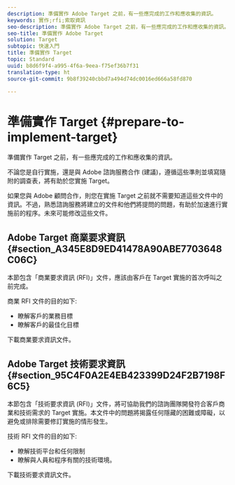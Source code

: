 ```yaml
---
description: 準備實作 Adobe Target 之前，有一些應完成的工作和應收集的資訊。
keywords: 實作;rfi;索取資訊
seo-description: 準備實作 Adobe Target 之前，有一些應完成的工作和應收集的資訊。
seo-title: 準備實作 Adobe Target
solution: Target
subtopic: 快速入門
title: 準備實作 Target
topic: Standard
uuid: b8d6f9f4-a995-4f6a-9eea-f75ef36b7f31
translation-type: ht
source-git-commit: 9b8f39240cbbd7a494d74dc0016ed666a58fd870

---
```



# 準備實作 Target {#prepare-to-implement-target}

準備實作 Target 之前，有一些應完成的工作和應收集的資訊。

不論您是自行實施，還是與 Adobe 諮詢服務合作 (建議)，遵循這些準則並填寫隨附的調查表，將有助於您實施 Target。

如果您與 Adobe 顧問合作，則您在實施 Target 之前就不需要知道這些文件中的資訊。不過，熟悉諮詢服務將建立的文件和他們將提問的問題，有助於加速進行實施前的程序。未來可能修改這些文件。

## Adobe Target 商業要求資訊 {#section_A345E8D9ED41478A90ABE7703648C06C}

本節包含「商業要求資訊 (RFI)」文件，應該由客戶在 Target 實施的首次呼叫之前完成。

商業 RFI 文件的目的如下:

* 瞭解客戶的業務目標
* 瞭解客戶的最佳化目標

下載[](/help/assets/business-rfi.docx)商業要求資訊文件。

## Adobe Target 技術要求資訊 {#section_95C4F0A2E4EB423399D24F2B7198F6C5}

本節包含「技術要求資訊 (RFI)」文件，將可協助我們的諮詢團隊開發符合客戶商業和技術需求的 Target 實施。本文件中的問題將揭露任何隱藏的困難或障礙，以避免或排除需要修訂實施的情形發生。

技術 RFI 文件的目的如下:

* 瞭解技術平台和任何限制
* 瞭解與人員和程序有關的技術環境。

下載[](/help/assets/technical-rfi.docx)技術要求資訊文件。
